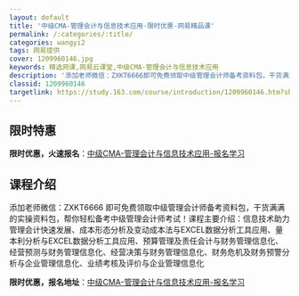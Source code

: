```yaml
---
layout: default
title: '中级CMA-管理会计与信息技术应用-限时优惠-网易精品课'
permalink: /:categories/:title/
categories: wangyi2
tags: 网易提供
cover: 1209960146.jpg
keywords: 精选网课,网易云课堂,中级CMA-管理会计与信息技术应用
description: '添加老师微信：ZXKT6666即可免费领取中级管理会计师备考资料包，干货满满的实操资料包，帮你轻松备考中级管理会计师考试'
classid: 1209960146
targetlink: https://study.163.com/course/introduction/1209960146.htm?share=1&shareId=1025206652&utm_campaign=share&utm_medium=iphoneShare&utm_source=&utm_u=1025206652
---
```


## 限时特惠

**限时优惠，火速报名**：[中级CMA-管理会计与信息技术应用-报名学习](https://study.163.com/course/introduction/1209960146.htm?share=1&shareId=1025206652&utm_campaign=share&utm_medium=iphoneShare&utm_source=&utm_u=1025206652)

## 课程介绍

添加老师微信：ZXKT6666  即可免费领取中级管理会计师备考资料包，干货满满的实操资料包，帮你轻松备考中级管理会计师考试！课程主要介绍：信息技术助力管理会计快速发展、成本形态分析及变动成本法与EXCEL数据分析工具应用、量本利分析与EXCEL数据分析工具应用、预算管理及责任会计与财务管理信息化、经营预测与财务管理信息化、经营决策与财务管理信息化、财务危机及财务预警分析与企业管理信息化、业绩考核及评价与企业管理信息化

**限时优惠，报名地址**：[中级CMA-管理会计与信息技术应用-报名学习](https://study.163.com/course/introduction/1209960146.htm?share=1&shareId=1025206652&utm_campaign=share&utm_medium=iphoneShare&utm_source=&utm_u=1025206652)

